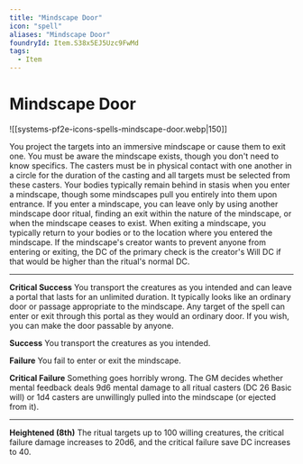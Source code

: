 ```yaml
---
title: "Mindscape Door"
icon: "spell"
aliases: "Mindscape Door"
foundryId: Item.S38x5EJ5Uzc9FwMd
tags:
  - Item
---
```


# Mindscape Door
![[systems-pf2e-icons-spells-mindscape-door.webp|150]]

You project the targets into an immersive mindscape or cause them to exit one. You must be aware the mindscape exists, though you don't need to know specifics. The casters must be in physical contact with one another in a circle for the duration of the casting and all targets must be selected from these casters. Your bodies typically remain behind in stasis when you enter a mindscape, though some mindscapes pull you entirely into them upon entrance. If you enter a mindscape, you can leave only by using another mindscape door ritual, finding an exit within the nature of the mindscape, or when the mindscape ceases to exist. When exiting a mindscape, you typically return to your bodies or to the location where you entered the mindscape. If the mindscape's creator wants to prevent anyone from entering or exiting, the DC of the primary check is the creator's Will DC if that would be higher than the ritual's normal DC.

* * *

**Critical Success** You transport the creatures as you intended and can leave a portal that lasts for an unlimited duration. It typically looks like an ordinary door or passage appropriate to the mindscape. Any target of the spell can enter or exit through this portal as they would an ordinary door. If you wish, you can make the door passable by anyone.

**Success** You transport the creatures as you intended.

**Failure** You fail to enter or exit the mindscape.

**Critical Failure** Something goes horribly wrong. The GM decides whether mental feedback deals 9d6 mental damage to all ritual casters (DC 26 Basic will) or 1d4 casters are unwillingly pulled into the mindscape (or ejected from it).

* * *

**Heightened (8th)** The ritual targets up to 100 willing creatures, the critical failure damage increases to 20d6, and the critical failure save DC increases to 40.
